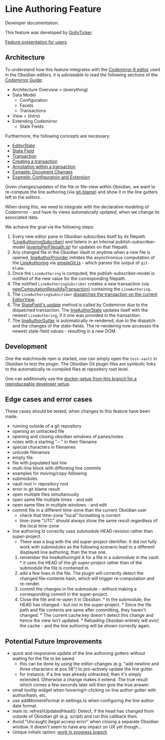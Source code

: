 # Line Authoring Feature

Developer documentation.

This feature was developed by [GollyTicker](https://github.com/GollyTicker).

[Feature presentation for users](https://github.com/denolehov/obsidian-git/wiki/Line-Author-Feature).

## Architecture

To understand how this feature integrates with the [Codemirror 6 editor](https://codemirror.net/) used in the Obsidian editors, it is adviseable to read the following sections of the [Codemirror Guide](https://codemirror.net/docs/guide/):
* Architecture Overview > (everything)
* Data Model
  * Configuration
  * Facets
  * Transactions
* View > (intro)
* Extending Codemirror
  * State Fields

Furthermore, the following concepts are necessary:
* [EditorState](https://codemirror.net/docs/ref/#state.EditorState)
* [State Field](https://codemirror.net/docs/ref/#state.StateField)
* [Transaction](https://codemirror.net/docs/ref/#state.Transaction)
* [Creating a transaction](https://codemirror.net/docs/ref/#state.EditorState.update)
* [Annotation within a transaction](https://codemirror.net/docs/ref/#state.Annotation)
* [Exmaple: Document Changes](https://codemirror.net/examples/change/)
* [Example: Configuratoin and Extension](https://codemirror.net/examples/config/)

Given changes/updates of the file or file-view within Obsidian, we want to re-compute the line authoring (via [git-blame](https://git-scm.com/docs/git-blame)) and show it in the line gutters left to the editors.

When doing this, we need to integrate with the declarative modeling of Codemirror - and have its views automatically updated, when we change its associated data.

We achieve the goal via the following steps:
1. Every new editor pane in Obsidian subscribes itself
  by its filepath ([LineAuthoringSubcriber](/src/lineAuthor/control.ts))
  and listens in an internal publish-subscriber-model
  ([eventsPerFilepath.ts](/src/lineAuthor/eventsPerFilepath.ts))
  for updates on that filepath.
2. Any changed file in the Obsidian Vault or anytime when a new
  file is opened, [lineAuthorProvider](/src/lineAuthor/lineAuthoProvider.ts)
  initiates the asynchronous computation of the
  [LineAuthoring](/src/lineAuthor/model.ts)
  via [simpleGit.ts](/src/simpleGit.ts) -
  which parses the output of `git-blame`.
3. Once the `LineAuthoring` is computed, the publish-subscriber-model is notified
  of the new value for the corresponding filepath.
4. The notified `LineAuthoringSubcriber` creates a new transaction
  (via [newComputationResultAsTransaction](/src/lineAuthor/model.ts))
  containing the `LineAuthoring`.
5. The `LineAuthoringSubscriber` [dispatches the transaction
  on the current EditorView](https://codemirror.net/docs/ref/#view.EditorView.dispatch).
6. The [StateField's update](https://codemirror.net/docs/ref/#state.StateField^define^config.update)
  method is called by Codemirror due to the dispatched transaction.
  The [lineAuthorState](/src/lineAuthor/model.ts) updates itself with the
  newest `LineAuthoring`, if it one was provided in the transaction.
7. The [lineAuthorGutter](/src/lineAuthor/view/view.ts) is automatically re-rendered,
  due to the dispatch and the changes of the state-fields. The re-rendering
  now accesses the newest state-field values - resulting in a new DOM.

## Development

One the watchmode npm is started, one can simply open the `test-vault` in Obsidian to
test the plugin. The Obsidian Git plugin files are symbolic links to the
automatically re-compiled files at repository root level.

One can additionally use the
[docker-setup from this branch for a reproduceable developer setup](https://github.com/GollyTicker/obsidian-git/tree/docker-setup).

## Edge cases and error cases

These cases should be tested, when changes to this feature have been made.

* running outside of a git repository
* opening an untracked file
* opening and closing obsidian windows of panes/notes
* notes with a starting "--" in their filename
* special characters in filenames
* unicode filenames
* empty file
* file with populated last line
* multi-line block with differeing line commits
* examples for moving/copy-following
* submodules
* vault root != repository root
* error in git blame result
* open multiple files simultanously
* open same file multiple times - and edit
* open same files in multiple windows - and edit
* commit file in a different time-zone than the current Obsidian user
    * check that time-zone "local" formatting is correct
    * time-zone "UTC" should always show the same result regardless of the local time-zone
* line authoring id correctly uses submodule HEAD revision rather than super-project.
    * There was a bug with the old super-project identifier. It did not fully work with submodules as the following scenario lead to a different displayed line authoring, than the true one.
    1. remember the lineAuthoringId A for a file in a submodule in the vault.
      * it uses the HEAD of the git super-project rather than of the submodule the file is contained in.
    2. add a few lines in the file. The plugin will correctly detect the changed file-contents
        hash, which will trigger re-computation and re-render.
    3. commit the changes in the submodule - without making a corresponding commit in the super-project.
    4. Close the file and re-open it in Obsidian.
      * In the submodule, the HEAD has changed - but not in the super-project.
      * Since the file path and file contents are same after committing, they haven't changed.
      * The current cache key doesn't detect this change and hence the view isn't updated.
      * Reloading Obsidian entirely will evict the cache - and the line authoring will be shown correctly again.

## Potential Future Improvements

* quick and responsive update of the line authoring gutters without waiting for the file to be saved.
    * this can be done by using the editor-changes (e.g. "add newline and three characters at pos 56") to pro-actively update the line gutter.
    * for instance, if a line was already untracked, then it's simply extended. Otherwise a change makes it extend. The true result which comes a few seconds later will then give the true answer.
* small tooltip widget when hovering/r-clicking on line author gutter with author/hash, etc.
* use addMomentFormat in settings.ts when configuring the line author date format.
* main.ts: refreshUpdatedHead(): Detect, if the head has changed from outside of Obsidian git (e.g. script) and run this callback then.
* Avoid "Uncaught illegal access error" when closing a separate Obsidian window.
    It doesn't seem to have any impact on UX yet though...
* Unique initials option: [work in progress branch](https://github.com/GollyTicker/obsidian-git/tree/line-author-unique-initials)

<!--

======================== OPEN TASKS ========================

* beta testing with real users
  * create comment in PR/issue on how to download and test it.
  * ask friends
* (later?) write tests for most flaky/complex logic
  * utc offset logic
* important fixes for now:
  * adaptive coloring doesn't work in my private larger obsidian vault
    -> it seems to however work and adapt itself when re-starting Obsidian a second time!
    * the size should however be decreased. Maybe to 35?
* create feature summary page with GIFs for devs and users
    * link to feature page from settings?
    * send this to cnr for quick feedback
* review
* decide, whether to notify users once of this feature
* add GollyTicker as creator for line authoring feature
* merge

-->